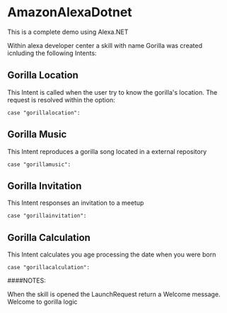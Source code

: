 # AmazonAlexaDotnet

This is a complete demo using  Alexa.NET

Within alexa developer center a skill with name Gorilla was created icnluding the following Intents:

## Gorilla Location

This Intent is called when the user try to know the gorilla's location. The request is resolved within the option:

`case "gorillalocation":`

## Gorilla Music

This Intent reproduces a gorilla song located in a external repository

`case "gorillamusic":`

## Gorilla Invitation

This Intent responses an invitation to a meetup

`case "gorillainvitation":`

## Gorilla Calculation

This Intent calculates you age processing the date when you were born

`case "gorillacalculation":`

####NOTES:

When the skill is opened the LaunchRequest return a Welcome message. Welcome to gorilla logic
